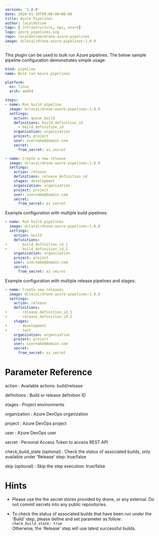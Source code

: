 ```yaml
---
version: '1.0.0'
date: 2020-01-20T00:00:00+00:00
title: Azure Pipelines
author: localdotcom
tags: [ infrastructure, ops, azure]
logo: azure_pipelines.svg
repo: localdotcom/drone-azure-pipelines
image: dclocal/drone-azure-pipelines:1.0.0
---
```


This plugin can be used to bulk run Azure pipelines. The below sample pipeline configuration demonstrates simple usage:

```yaml
kind: pipeline
name: Bulk run Azure pipelines

platform:
  os: linux
  arch: amd64

steps:
- name: Run build pipeline
  image: dclocal/drone-azure-pipelines:1.0.0
  settings:
    action: queue_build
    definitions: build_definition_id
      - build_definition_id
    organization: organization
    project: project
    user: username@domain.com
    secret:
      from_secret: az_secret

- name: Create a new release
  image: dclocal/drone-azure-pipelines:1.0.0
  settings:
    action: release
    definitions: release_definition_id
    stages: development
    organization: organization
    project: project
    user: username@domain.com
    secret:
      from_secret: az_secret
```

Example configuration with multiple build pipelines:
```yaml
- name: Run build pipelines
  image: dclocal/drone-azure-pipelines:1.0.0
  settings:
    action: build
    definitions:
+     - build_definition_id_1
+     - build_definition_id_2
    organization: organization
    project: project
    user: username@domain.com
    secret:
      from_secret: az_secret
```

Example configuration with multiple release pipelines and stages:
```yaml
- name: Create new releases
  image: dclocal/drone-azure-pipelines:1.0.0
  settings:
    action: release
    definitions:
+     - release_definition_id_1
+     - release_definition_id_2
    stages:
+     - development
+     - test
    organization: organization
    project: project
    user: username@domain.com
    secret:
      from_secret: az_secret
```
# Parameter Reference
action
: Available actions: build/release

definitions
: Build or release definition ID

stages
: Project environments

organization
: Azure DevOps organization

project
: Azure DevOps project

user
: Azure DevOps user

secret
: Personal Access Token to access REST API

check_build_state (optional)
: Check the status of associated builds, only available under 'Release' step: true/false

skip (optional)
: Skip the step execution: true/false 


# Hints

- Please use the the secret stores provided by drone, or any external. Do not commit secrets into any public repositories.

- To check the status of associated builds that have been run under the 'Build' step, please define and set parameter as follow: ```check_build_state: true```  
Otherwise, the 'Release' step will use latest successful builds.